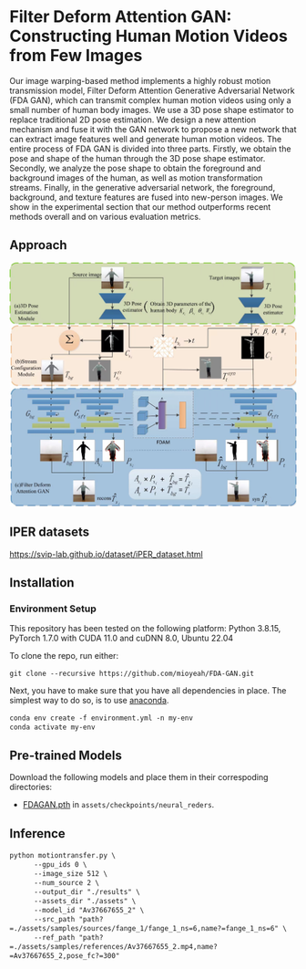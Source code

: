 # Filter Deform Attention GAN: Constructing Human Motion Videos from Few Images

Our image warping-based method implements a highly robust motion transmission model, Filter Deform Attention Generative Adversarial Network (FDA GAN), which can transmit complex human motion videos using only a small number of human body images. We use a 3D pose shape estimator to replace traditional 2D pose estimation. We design a new attention mechanism and fuse it with the GAN network to propose a new network that can extract image features well and generate human motion videos. The entire process of FDA GAN is divided into three parts. Firstly, we obtain the pose and shape of the human through the 3D pose shape estimator. Secondly, we analyze the pose shape to obtain the foreground and background images of the human, as well as motion transformation streams. Finally, in the generative adversarial network, the foreground, background, and texture features are fused into new-person images. We show in the experimental section that our method outperforms recent methods overall and on various evaluation metrics.

## Approach

![FDA-GAN](https://github.com/mioyeah/FDA-GAN/blob/main/data/FDA-GAN.jpg)

## IPER datasets
https://svip-lab.github.io/dataset/iPER_dataset.html

## Installation
### Environment Setup
This repository has been tested on the following platform:
Python 3.8.15, PyTorch 1.7.0 with CUDA 11.0 and cuDNN 8.0, Ubuntu 22.04

To clone the repo, run either:
```
git clone --recursive https://github.com/mioyeah/FDA-GAN.git
```
Next, you have to make sure that you have all dependencies in place.
The simplest way to do so, is to use [anaconda](https://www.anaconda.com/). 
```
conda env create -f environment.yml -n my-env
conda activate my-env
```

## Pre-trained Models
Download the following models and place them in their correspoding directories:
- [FDAGAN.pth](https://drive.google.com/file/d/19_rbhSSDknZO4DnBU018uaW9QratNxbk/view?usp=drive_link) in
`assets/checkpoints/neural_reders`.

## Inference
```
python motiontransfer.py \
      --gpu_ids 0 \
      --image_size 512 \
      --num_source 2 \
      --output_dir "./results" \
      --assets_dir "./assets" \
      --model_id "Av37667655_2" \
      --src_path "path?=./assets/samples/sources/fange_1/fange_1_ns=6,name?=fange_1_ns=6" \
      --ref_path "path?=./assets/samples/references/Av37667655_2.mp4,name?=Av37667655_2,pose_fc?=300" 
```
